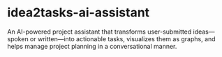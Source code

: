 # idea2tasks-ai-assistant
An AI-powered project assistant that transforms user-submitted ideas—spoken or written—into actionable tasks, visualizes them as graphs, and helps manage project planning in a conversational manner.
